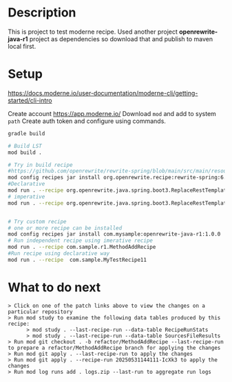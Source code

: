 
# Description
This is project to test moderne recipe.
Used another project __openrewrite-java-r1__ project as dependencies so download that and publish to maven local first.

# Setup

https://docs.moderne.io/user-documentation/moderne-cli/getting-started/cli-intro

Create account https://app.moderne.io/
Download `mod` and add to system `path`
Create auth token and configure using commands.

```bash
gradle build

# Build LST
mod build .

# Try in build recipe
#https://github.com/openrewrite/rewrite-spring/blob/main/src/main/resources/META-INF/rewrite/replace-methods-rest-template-builder.yml
mod config recipes jar install org.openrewrite.recipe:rewrite-spring:6.8.2
#Declarative
mod run . --recipe org.openrewrite.java.spring.boot3.ReplaceRestTemplateBuilderMethods
# imperative
mod run . --recipe org.openrewrite.java.spring.boot3.ReplaceRestTemplateBuilderRequestFactoryMethod


# Try custom recipe
# one or more recipe can be installed 
mod config recipes jar install com.mysample:openrewrite-java-r1:1.0.0
# Run independent recipe using imerative recipe
mod run . --recipe com.sample.r1.MethodAddRecipe
#Run recipe using declarative way
mod run . --recipe  com.sample.MyTestRecipe11


```
# What to do next
    > Click on one of the patch links above to view the changes on a particular repository
    > Run mod study to examine the following data tables produced by this recipe:
          > mod study . --last-recipe-run --data-table RecipeRunStats
          > mod study . --last-recipe-run --data-table SourcesFileResults
    > Run mod git checkout . -b refactor/MethodAddRecipe --last-recipe-run to prepare a refactor/MethodAddRecipe branch for applying the changes
    > Run mod git apply . --last-recipe-run to apply the changes
    > Run mod git apply . --recipe-run 20250531144111-IcXk3 to apply the changes
    > Run mod log runs add . logs.zip --last-run to aggregate run logs

